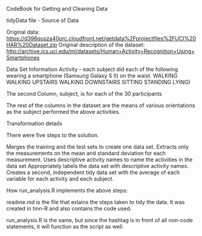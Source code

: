 CodeBook for Getting and Cleaning Data

tidyData file - Source of Data

Original data: https://d396qusza40orc.cloudfront.net/getdata%2Fprojectfiles%2FUCI%20HAR%20Dataset.zip
Original description of the dataset: http://archive.ics.uci.edu/ml/datasets/Human+Activity+Recognition+Using+Smartphones

Data Set Information
Activity - each subject did each of the following  wearing a smartphone (Samsung Galaxy S II) on the waist.
WALKING
WALKING UPSTAIRS
WALKING DOWNSTAIRS
SITTING
STANDING
LYING)

The second Column, subject, is for each of the 30 participants

The rest of the columns in the dataset are the means of various orientations
as the subject performed the above activities.

Transformation details

There were five steps to the solution.

Merges the training and the test sets to create one data set.
Extracts only the measurements on the mean and standard deviation for each measurement.
Uses descriptive activity names to name the activities in the data set
Appropriately labels the data set with descriptive activity names.
Creates a second, independent tidy data set with the average of each variable for each activity and each subject.

How run_analysis.R implements the above steps:

readme.md is the file that exlains the steps taken to tidy the data.  It was
created in tinn-R and also contains the code used.

run_analysis.R is the same, but since the hashtag is in front
of all non-code statements, it will function as the script as well.